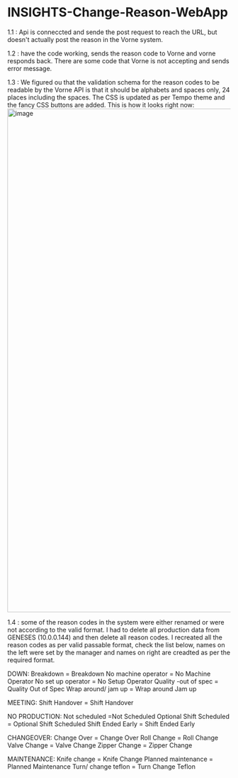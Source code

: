 # INSIGHTS-Change-Reason-WebApp
1.1 : Api is conneccted and sende the post request to reach the URL, but doesn't actually post the reason in the Vorne system.

1.2 : have the code working, sends the reason code to Vorne and vorne responds back. There are some code that Vorne is not accepting and sends error message.

1.3 : We figured ou that the validation schema for the reason codes to be readable by the Vorne API is that it should be alphabets and spaces only, 24 places including the spaces. The CSS is updated as per Tempo theme and the fancy CSS buttons are added. This is how it looks right now: <img width="1134" alt="image" src="https://github.com/Tempo-Flexible-Packaging/INSIGHTS-Change-Reason-WebApp/assets/140524949/b5f3fddf-9187-44e9-a012-31531de35e66">


1.4 : some of the reason codes in the system were either renamed or were not according to the valid format. I had to delete all production data from GENESES (10.0.0.144) and then delete all reason codes. I recreated all the reason codes as per valid passable format, check the list below, names on the left were set by the manager and names on right are creadted as per the required format.

DOWN:
Breakdown = Breakdown
No machine operator = No Machine Operator
No set up operator = No Setup Operator
Quality -out of spec = Quality Out of Spec
Wrap around/ jam up = Wrap around Jam up

MEETING:
Shift Handover = Shift Handover

NO PRODUCTION:
Not scheduled =Not Scheduled
Optional Shift Scheduled = Optional Shift Scheduled
Shift Ended Early = Shift Ended Early

CHANGEOVER:
Change Over = Change Over
Roll Change = Roll Change
Valve Change = Valve Change
Zipper Change = Zipper Change

MAINTENANCE:
Knife change = Knife Change
Planned maintenance = Planned Maintenance
Turn/ change teflon = Turn Change Teflon


